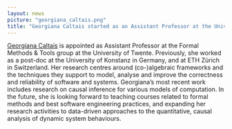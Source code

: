 ```yaml
---
layout: news
picture: "georgiana_caltais.png"
title: "Georgiana Caltais started as an Assistant Professor at the University of Twente"
---
```


[Georgiana Caltais](https://personen.utwente.nl/g.g.c.caltais) is appointed as Assistant Professor at the Formal Methods & Tools group at the University of Twente. Previously, she worked as a post-doc at the University of Konstanz in Germany, and at ETH Zürich in Switzerland. Her research centres around (co-)algebraic frameworks and the techniques they support to model, analyse and improve the correctness and reliability of software and systems. Georgiana’s most recent work includes research on causal inference for various models of computation. In the future, she is looking forward to teaching courses related to formal methods and best software engineering practices, and expanding her research activities to data-driven approaches to the quantitative, causal analysis of dynamic system behaviours.